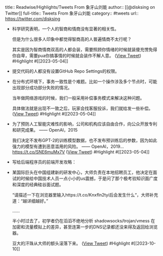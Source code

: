title:: Readwise/Highlights/Tweets From 象牙山刘能
author:: [[@disksing on Twitter]]
full-title:: Tweets From 象牙山刘能
category:: #tweets
url:: https://twitter.com/disksing

- 科学研究表明，一个人的智商和情商没有显著的相关性。
  
  但是为什么很多人印象中都觉得智商高的人普遍情商不太行呢？
  
  其实是因为智商情商双高的人都会装，需要照顾你情绪的时候就装傻充愣免得你自卑，需要pua你搞事情的时候就会装作不解人意。 ([View Tweet](https://twitter.com/disksing/status/1638007604747329537)) #Highlight #[[2023-05-04]]
- 提交代码的人都没有设置GitHub Repo Settings的权限。
- 在分布式环境下，事务一致性是个难题。比如一个操作涉及多个节点时，可能出现部分成功部分失败的情况。
  
  当年做网络游戏的时候，我们一般采用补偿事务模式来解决这种问题。
  
  具体做法就是出现不一致之后，玩家会找客服投诉，我们就给发一些补偿。 ([View Tweet](https://twitter.com/disksing/status/1633671220200886273)) #Highlight #[[2023-05-04]]
- 为了预防人工智能灾难性的影响，公司和机构应该自由合作，向公众开放专利和研究成果。
  —— OpenAI，2015
  
  我们决定不发布GPT-2的训练模型数据，也不发布预训练后的参数，因为如此强力的模型有遭到恶意滥用的风险。
  —— OpenAI，2019… https://t.co/SNE6muMx7V ([View Tweet](https://twitter.com/disksing/status/1625339729330999297)) #Highlight #[[2023-05-04]]
- 写给后端程序员的前端开发攻略：
- 某国际巨头在中国组建新的研发中心，大师负责在本地招聘员工，他决定在面试的时候给中国技术人员一点小小的us震撼，于是问了那个极考验知识面广度和深度的经典硅谷面试题。
  
  “请描述一下在浏览器里输入https://t.co/Knxfln2tyi后会发生什么“，大师补充道：“越详细越好。”
  
  ……
  
  半小时过去了，初学者仍在滔滔不绝地分析 shadowsocks/trojan/vmess 在加密和流量模拟上的差异，甚至连第一步的DNS记录都还没来得及返回给浏览器。
  
  豆大的汗珠从大师的额头滚落下来。 ([View Tweet](https://twitter.com/disksing/status/1704049959547621648)) #Highlight #[[2023-10-10]]